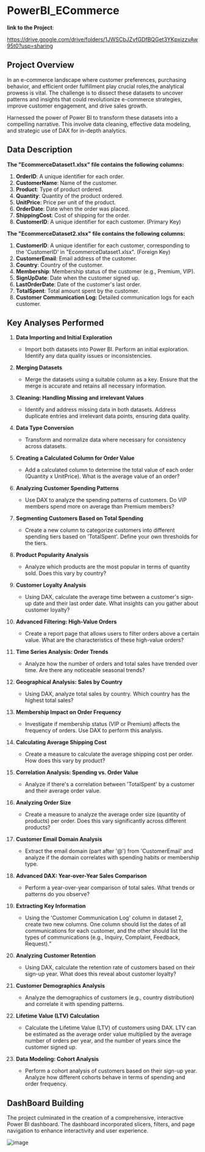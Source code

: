 # PowerBI_ECommerce

**link to the Project**:

https://drive.google.com/drive/folders/1JWSCbJZvfGDfBQGet3YKpxizzvAw95t0?usp=sharing

## Project Overview
In an e-commerce landscape where customer preferences, purchasing behavior, and efficient order fulfillment play crucial roles,the analytical prowess is vital. The challenge is to dissect these datasets to uncover patterns and insights that could revolutionize e-commerce strategies, improve customer engagement, and drive sales growth.

Harnessed the power of Power BI to transform these datasets into a compelling narrative. This involve data cleaning, effective data modeling, and strategic use of DAX for in-depth analytics.

## Data Description 

**The "EcommerceDataset1.xlsx" file contains the following columns:**

1. **OrderID**: A unique identifier for each order.
2. **CustomerName**: Name of the customer.
3. **Product**: Type of product ordered.
4. **Quantity**: Quantity of the product ordered.
5. **UnitPrice**: Price per unit of the product.
6. **OrderDate**: Date when the order was placed.
7. **ShippingCost**: Cost of shipping for the order.
8. **CustomerID**: A unique identifier for each customer.  (Primary Key)

**The "EcommerceDataset2.xlsx" file contains the following columns:**

1. **CustomerID**: A unique identifier for each customer, corresponding to the 'CustomerID' in "EcommerceDataset1.xlsx". (Foreign Key)
2. **CustomerEmail**: Email address of the customer.
3. **Country**: Country of the customer.
4. **Membership**: Membership status of the customer (e.g., Premium, VIP).
5. **SignUpDate**: Date when the customer signed up.
6. **LastOrderDate**: Date of the customer's last order.
7. **TotalSpent**: Total amount spent by the customer.
8. **Customer Communication Log:** Detailed communication logs for each customer.

## Key Analyses Performed

1. **Data Importing and Initial Exploration**
    - Import both datasets into Power BI. Perform an initial exploration. Identify any data quality issues or inconsistencies.
      
2. **Merging Datasets**
    - Merge the datasets using a suitable column as a key. Ensure that the merge is accurate and retains all necessary information.
      
3. **Cleaning: Handling Missing and irrelevant Values**
    - Identify and address missing data in both datasets. Address duplicate entries and irrelevant data points, ensuring data quality.
      
4. **Data Type Conversion**
    - Transform and normalize data where necessary for consistency across datasets.
      
5. **Creating a Calculated Column for Order Value**
    - Add a calculated column to determine the total value of each order (Quantity x UnitPrice). What is the average value of an order?
      
6. **Analyzing Customer Spending Patterns**
    - Use DAX to analyze the spending patterns of customers. Do VIP members spend more on average than Premium members?
      
7. **Segmenting Customers Based on Total Spending**
    - Create a new column to categorize customers into different spending tiers based on 'TotalSpent'. Define your own thresholds for the tiers.

8. **Product Popularity Analysis**
    - Analyze which products are the most popular in terms of quantity sold. Does this vary by country?
      
9. **Customer Loyalty Analysis**
    - Using DAX, calculate the average time between a customer's sign-up date and their last order date. What insights can you gather about customer loyalty?
      
10. **Advanced Filtering: High-Value Orders**
    - Create a report page that allows users to filter orders above a certain value. What are the characteristics of these high-value orders?
      
11. **Time Series Analysis: Order Trends**
    - Analyze how the number of orders and total sales have trended over time. Are there any noticeable seasonal trends?
      
12. **Geographical Analysis: Sales by Country**
    - Using DAX, analyze total sales by country. Which country has the highest total sales?
      
13. **Membership Impact on Order Frequency**
    - Investigate if membership status (VIP or Premium) affects the frequency of orders. Use DAX to perform this analysis.
   
14. **Calculating Average Shipping Cost**
    - Create a measure to calculate the average shipping cost per order. How does this vary by product?
      
15. **Correlation Analysis: Spending vs. Order Value**
    - Analyze if there's a correlation between 'TotalSpent' by a customer and their average order value.
      
16. **Analyzing Order Size**
    - Create a measure to analyze the average order size (quantity of products) per order. Does this vary significantly across different products?
      
17. **Customer Email Domain Analysis**
    - Extract the email domain (part after '@') from 'CustomerEmail' and analyze if the domain correlates with spending habits or membership type.
      
18. **Advanced DAX: Year-over-Year Sales Comparison**
    - Perform a year-over-year comparison of total sales. What trends or patterns do you observe?
      
19. **Extracting Key Information**
    - Using the 'Customer Communication Log' column in dataset 2, create two new columns. One column should list the dates of all communications for each customer, and the other should list the types of communications (e.g., Inquiry, Complaint, Feedback, Request).”

20. **Analyzing Customer Retention**
    - Using DAX, calculate the retention rate of customers based on their sign-up year. What does this reveal about customer loyalty?
      
21. **Customer Demographics Analysis**
    - Analyze the demographics of customers (e.g., country distribution) and correlate it with spending patterns.
      
22. **Lifetime Value (LTV) Calculation**
    - Calculate the Lifetime Value (LTV) of customers using DAX. LTV can be estimated as the average order value multiplied by the average number of orders per year, and the number of years since the customer signed up.
      
23. **Data Modeling: Cohort Analysis**
    - Perform a cohort analysis of customers based on their sign-up year. Analyze how different cohorts behave in terms of spending and order frequency.

## DashBoard Building

The project culminated in the creation of a comprehensive, interactive Power BI dashboard. The dashboard incorporated slicers, filters, and page navigation to enhance interactivity and user experience.


![image](https://github.com/user-attachments/assets/55036164-cb90-41f0-896c-be27f589f547)

      




